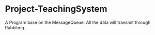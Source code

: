 # Project-TeachingSystem

A Program base on the MessageQueue. All the data will transmit through Rabbitmq.